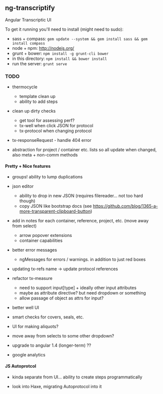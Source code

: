 ## ng-transcriptify

Angular Transcriptic UI

To get it running you'll need to install (might need to sudo):

- sass + compass: `gem update --system && gem install sass && gem install compass` 
- node + npm: http://nodejs.org/
- grunt + bower: `npm install -g grunt-cli bower`
- in this directory: `npm install && bower install`
- run the server: `grunt serve`

### TODO

- thermocycle
  - template clean up
  - ability to add steps
  
- clean up dirty checks 
  - get tool for assessing perf?
  - tx-well when click JSON for protocol
  - tx-protocol when changing protocol

- tx-responseRequest - handle 404 error

- abstraction for project / container etc. lists so all update when changed, also meta + non-comm methods

#### Pretty + Nice features

- groups! ability to lump duplications

- json editor 
  - ability to drop in new JSON (requires filereader... not too hard though)
  - copy JSON like bootstrap docs (see https://github.com/blog/1365-a-more-transparent-clipboard-button)


- add in notes for each container, reference, project, etc. (move away from select) 
  - arrow popover extensions
  - container capabilities
  
- better error messages
  - ngMessages for errors / warnings. in addition to just red boxes

- updating tx-refs name -> update protocol references

- refactor tx-measure
  - need to support input[type] + ideally other input attributes
  - maybe as attribute directive? but need dropdown or something
  - allow passage of object as attrs for input?

- better well UI

- smart checks for covers, seals, etc.

- UI for making aliquots?

- move away from selects to some other dropdown?

- upgrade to angular 1.4 (longer-term) ??

- google analytics


#### JS Autoprotcol

- kinda separate from UI... ability to create steps programmatically

- look into Haxe, migrating Autoprotocol into it
